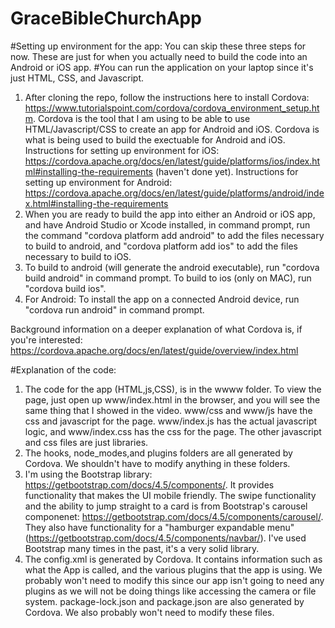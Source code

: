 # GraceBibleChurchApp


#Setting up environment for the app: You can skip these three steps for now. These are just for when you actually need to build the code into an Android or iOS app.
#You can run the application on your laptop since it's just HTML, CSS, and Javascript.
1. After cloning the repo, follow the instructions here to install Cordova: https://www.tutorialspoint.com/cordova/cordova_environment_setup.htm.
Cordova is the tool that I am using to be able to use HTML/Javascript/CSS to create an app for Android and iOS. Cordova is  what is being used to build the exectuable for Android and iOS.  Instructions for setting up environment for iOS: https://cordova.apache.org/docs/en/latest/guide/platforms/ios/index.html#installing-the-requirements (haven't done yet). Instructions for setting up environment for Android: https://cordova.apache.org/docs/en/latest/guide/platforms/android/index.html#installing-the-requirements
2. When you are ready to build the app into either an Android or iOS app, and have Android Studio or Xcode installed, in command prompt, run the command "cordova platform add android" to add the files necessary to build to android, and "cordova platform add ios" to add the files necessary to build to iOS.
3. To build to android (will generate the android executable), run "cordova build android" in command prompt. To build to ios (only on MAC), run "cordova build ios".
4. For Android: To install the app on a connected Android device, run "cordova run android" in command prompt.

Background information on a deeper explanation of what Cordova is, if you're interested: https://cordova.apache.org/docs/en/latest/guide/overview/index.html

#Explanation of the code:
1. The code for the app (HTML,js,CSS), is in the wwww folder. To view the page, just open up www/index.html in the browser, and you will see the same thing
that I showed in the video. www/css and www/js have the css and javascript for the page. www/index.js has the actual javascript logic, and www/index.css has the css for the page. The other javascript and css files are just libraries.
2. The hooks, node_modes,and plugins folders are all generated by Cordova. We shouldn't have to modify anything in these folders.
3. I'm using the Bootstrap library: https://getbootstrap.com/docs/4.5/components/. It provides functionality that makes the UI mobile friendly. The swipe functionality
and the ability to jump straight to a card is from Bootstrap's carousel componenet: https://getbootstrap.com/docs/4.5/components/carousel/. They also have functionality for a "hamburger expandable menu" (https://getbootstrap.com/docs/4.5/components/navbar/). I've used Bootstrap many times in the past, it's a very solid library.
4. The config.xml is generated by Cordova. It contains information such as what the App is called, and the various plugins that the app is using. We probably won't need
to modify this since our app isn't going to need any plugins as we will not be doing things like accessing the camera or file system. package-lock.json and package.json are also generated by Cordova. We also probably won't need to modify these files.
